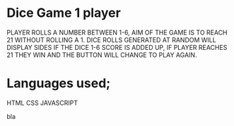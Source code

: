 # Dice Game 1 player

PLAYER ROLLS A NUMBER BETWEEN 1-6, AIM OF THE GAME IS TO REACH 21 WITHOUT ROLLING A 1.
DICE ROLLS GENERATED AT RANDOM 
WILL DISPLAY SIDES IF THE DICE 1-6 
SCORE IS ADDED UP, IF PLAYER REACHES 21 THEY WIN AND THE BUTTON WILL CHANGE TO PLAY AGAIN.

# Languages used;
HTML
CSS
JAVASCRIPT

bla


